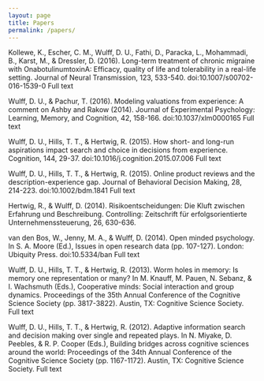 ```yaml
---
layout: page
title: Papers
permalink: /papers/
---
```


Kollewe, K., Escher, C. M., Wulff, D. U., Fathi, D., Paracka, L., Mohammadi, B., Karst, M., & Dressler, D. (2016). Long-term treatment of chronic migraine with OnabotulinumtoxinA: Efficacy, quality of life and tolerability in a real-life setting. Journal of Neural Transmission, 123, 533-540. doi:10.1007/s00702-016-1539-0
Full text

Wulff, D. U., & Pachur, T. (2016). Modeling valuations from experience: A comment on Ashby and Rakow (2014). Journal of Experimental Psychology: Learning, Memory, and Cognition, 42, 158-166. doi:10.1037/xlm0000165
Full text

Wulff, D. U., Hills, T. T., & Hertwig, R. (2015). How short- and long-run aspirations impact search and choice in decisions from experience. Cognition, 144, 29-37. doi:10.1016/j.cognition.2015.07.006
Full text

Wulff, D. U., Hills, T. T., & Hertwig, R. (2015). Online product reviews and the description-experience gap. Journal of Behavioral Decision Making, 28, 214-223. doi:10.1002/bdm.1841
Full text

Hertwig, R., & Wulff, D. (2014). Risikoentscheidungen: Die Kluft zwischen Erfahrung und Beschreibung. Controlling: Zeitschrift für erfolgsorientierte Unternehmenssteuerung, 26, 630-636.

van den Bos, W., Jenny, M. A., & Wulff, D. (2014). Open minded psychology. In S. A. Moore (Ed.), Issues in open research data (pp. 107-127). London: Ubiquity Press. doi:10.5334/ban
Full text

Wulff, D. U., Hills, T. T., & Hertwig, R. (2013). Worm holes in memory: Is memory one representation or many? In M. Knauff, M. Pauen, N. Sebanz, & I. Wachsmuth (Eds.), Cooperative minds: Social interaction and group dynamics. Proceedings of the 35th Annual Conference of the Cognitive Science Society (pp. 3817-3822). Austin, TX: Cognitive Science Society.
Full text

Wulff, D. U., Hills, T. T., & Hertwig, R. (2012). Adaptive information search and decision making over single and repeated plays. In N. Miyake, D. Peebles, & R. P. Cooper (Eds.), Building bridges across cognitive sciences around the world: Proceedings of the 34th Annual Conference of the Cognitive Science Society (pp. 1167-1172). Austin, TX: Cognitive Science Society.
Full text


